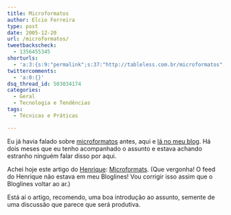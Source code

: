 ```yaml
---
title: Microformatos
author: Elcio Ferreira
type: post
date: 2005-12-20
url: /microformatos/
tweetbackscheck:
  - 1356455345
shorturls:
  - 'a:3:{s:9:"permalink";s:37:"http://tableless.com.br/microformatos";s:7:"tinyurl";s:26:"http://tinyurl.com/3fmbkt9";s:4:"isgd";s:19:"http://is.gd/Zw2C6e";}'
twittercomments:
  - 'a:0:{}'
dsq_thread_id: 503034174
categories:
  - Geral
  - Tecnologia e Tendências
tags:
  - Técnicas e Práticas

---
```

Eu já havia falado sobre [microformatos][1] antes, aqui e [lá no meu blog][2]. Há dois meses que eu tenho acompanhado o assunto e estava achando estranho ninguém falar disso por aqui.

Achei hoje este artigo do [Henrique][3]: [Microformats][4]. (Que vergonha! O feed do Henrique não estava em meu Bloglines! Vou corrigir isso assim que o Bloglines voltar ao ar.)

Está aí o artigo, recomendo, uma boa introdução ao assunto, semente de uma discussão que parece que será produtiva.

 [1]: http://www.microformats.org/
 [2]: http://blog.elcio.com.br/ventos-de-mudancas/
 [3]: http://www.revolucao.etc.br/
 [4]: http://www.revolucao.etc.br/archives/microformats/